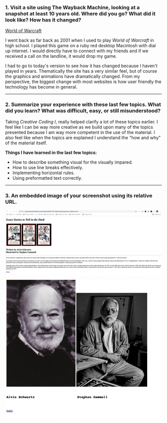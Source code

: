 ### 1. Visit a site using The Wayback Machine, looking at a snapshot at least 10 years old. Where did you go? What did it look like? How has it changed?

[World of Warcraft](http://us.battle.net/wow/en/new-site)

<p>
I went back as far back as 2001 when I used to play <i>World of Warcraft</i> in high school.  I played this game on a ruby red desktop Macintosh with dial up internet.  I would directly have to connect with my friends and if we received a call on the landline, it would drop my game.
</p>

<p>
I had to go to today's version to see how it has changed because I haven't played in years.  Thematically the site has a very similar feel, but of course the graphics and animations have dramatically changed.  From my perspective, the biggest change with most websites is how user friendly the technology has become in general.
</p>
<hr />

### 2. Summarize your experience with these last few topics. What did you learn? What was difficult, easy, or still misunderstood?

<p>
Taking <i>Creative Coding I</i>, really helped clarify a lot of these topics earlier.  I feel like I can be way more creative as we build upon many of the topics presented because I am way more competent in the use of the material.  I also feel like when the topics are explained I understand the "how and why" of the material itself.
</p>

<b>Things I have learned in the last few topics:</b>
* How to describe something visual for the visually impared.
* How to use line breaks effectively.
* Implementing horizontal rules.
* Using preformatted text correctly.
<hr />

### 3. An embedded image of your screenshot using its relative URL.

<img src="./Images/IndexScreenShot.png" />
<img src="./Images/AboutScreenShot.png" />
